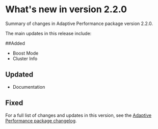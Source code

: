 # What's new in version 2.2.0
Summary of changes in Adaptive Performance package version 2.2.0.

The main updates in this release include:

##Added
* Boost Mode
* Cluster Info

## Updated
* Documentation

## Fixed

For a full list of changes and updates in this version, see the [Adaptive Performance package changelog](https://docs.unity3d.com/Packages/com.unity.adaptiveperformance.samsung.android@2.2/changelog/CHANGELOG.html).
